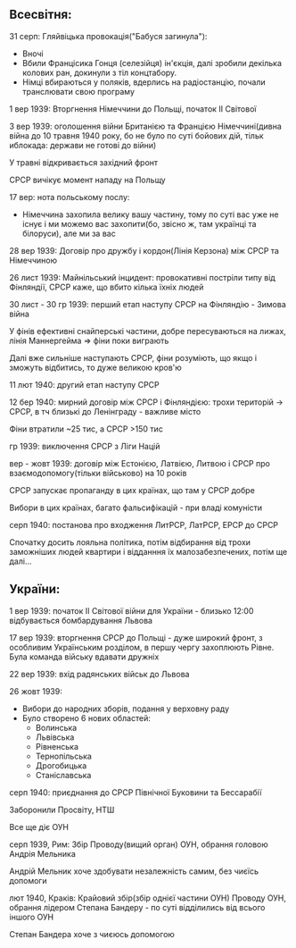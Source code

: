 ## Всесвітня:

31 серп: Гляйвіцька провокація("Бабуся загинула"):
  - Вночі
  - Вбили Францісика Гонця (селезійця) ін'єкція, далі зробили декілька колових ран, докинули з тіл концтабору.
  - Німці вбираються у поляків, вдерлись на радіостанцію, почали транслювати свою програму

1 вер 1939: Вторгнення Німеччини до Польщі, початок ІІ Світової

3 вер 1939: оголошення війни Британією та Францією Німеччині(дивна війна до 10 травня 1940 року, бо не було по суті бойових дій, тільк иблокада: держави не готові до війни)

У травні відкривається західний фронт

СРСР вичікує момент нападу на Польщу

17 вер: нота польському послу:
  - Німеччина захопила велику вашу частину, тому по суті вас уже не існує і ми можемо вас захопити(бо, звісно ж, там українці та білоруси), але ми за вас

28 вер 1939: Договір про дружбу і кордон(Лінія Керзона) між СРСР та Німеччиною

26 лист 1939: Майнільський інцидент: провокативні постріли типу від Фінляндії, СРСР каже, що вбито кілька їхніх людей

30 лист - 30 гр 1939: перший етап наступу СРСР на Фінляндію - Зимова війна

У фінів ефективні снайперські частини, добре пересуваються на лижах, лінія Маннергейма => фіни поки виграють

Далі вже сильніше наступають СРСР, фіни розуміють, що якщо і зможуть відбитись, то дуже великою кров'ю

11 лют 1940: другий етап наступу СРСР

12 бер 1940: мирний договір між СРСР і Фінляндією: трохи територій -> СРСР, в тч близькі до Ленінграду - важливе місто

Фіни втратили ~25 тис, а СРСР >150 тис

гр 1939: виключення СРСР з Ліги Націй

вер - жовт 1939: договір між Естонією, Латвією, Литвою і СРСР про взаємодопомогу(тільки військово) на 10 років

СРСР запускає пропаганду в цих країнах, що там у СРСР добре

Вибори в цих країнах, багато фальсифікацій - при владі комуністи

серп 1940: постанова про входження ЛитРСР, ЛатРСР, ЕРСР до СРСР

Спочатку досить лояльна політика, потім відбирання від трохи заможніших людей квартири і відданння їх малозабезпечених, потім ще далі...

## України:

1 вер 1939: початок ІІ Світової війни для України - близько 12:00 відбувається бомбардування Львова

17 вер 1939: вторгнення СРСР до Польщі - дуже широкий фронт, з особливим Українським розділом, в першу чергу захоплюють Рівне. Була команда війську вдавати дружніх

22 вер 1939: вхід радянських військ до Львова

26 жовт 1939:
  - Вибори до народних зборів, подання у верховну раду
  - Було створено 6 нових областей:
    - Волинська
    - Львівська
    - Рівненська
    - Тернопільська
    - Дрогобицька
    - Станіславська

серп 1940: приєднання до СРСР Північної Буковини та Бессарабії

Заборонили Просвіту, НТШ

Все ще діє ОУН

серп 1939, Рим: Збір Проводу(вищий орган) ОУН, обрання головою Андрія Мельника

Андрій Мельник хоче здобувати незалежність самим, без чиєїсь допомоги

лют 1940, Краків: Крайовий збір(збір однієї частини ОУН) Проводу ОУН, обрання лідером Степана Бандеру - по суті відділились від всього іншого ОУН

Степан Бандера хоче з чиєюсь допомогою
